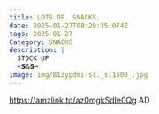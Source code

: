 ```yaml
---
title: LOTS OF  SNACKS
date: 2025-01-27T08:29:35.074Z
tags: 2025-01-27
Category: SNACKS
description: |
  STOCK UP
  ✂️𝗦&𝗦✂️
image: img/81zypdmi-sl._sl1500_.jpg
---
```

https://amzlink.to/az0mgkSdIe0Qg
AD